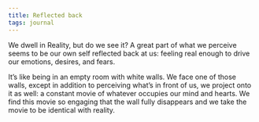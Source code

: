 ```yaml
---
title: Reflected back
tags: journal
---
```


We dwell in Reality, but do we see it? A great part of what we perceive seems
to be our own self reflected back at us: feeling real enough to drive our
emotions, desires, and fears.

It’s like being in an empty room with white walls. We face one of those walls,
except in addition to perceiving what’s in front of us, we project onto it as
well: a constant movie of whatever occupies our mind and hearts. We find this
movie so engaging that the wall fully disappears and we take the movie to be
identical with reality.
